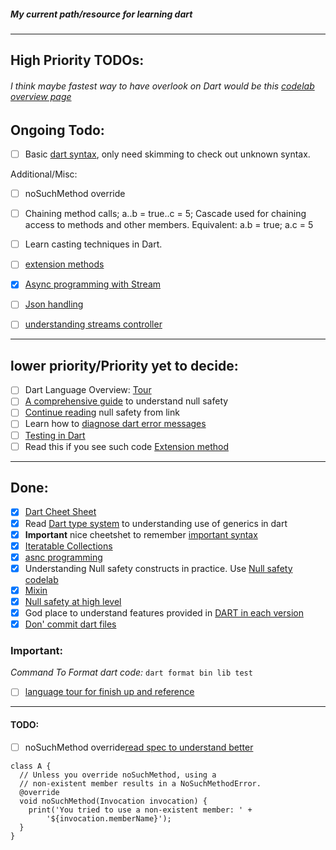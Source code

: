 ##### My current path/resource for learning dart
---
## High Priority TODOs:

######  I think maybe fastest way to have overlook on Dart would be this [codelab overview page](https://dart.dev/codelabs)

Ongoing Todo:
---
- [ ] Basic [dart syntax](https://dart.dev/samples), only need skimming to check out unknown syntax.

Additional/Misc:
- [ ] noSuchMethod override


- [ ] Chaining method calls;  a..b = true..c = 5;  Cascade used for chaining access to methods and other members. Equivalent: a.b = true; a.c = 5
- [ ] Learn casting techniques in Dart.
- [ ] [extension methods](https://dart.dev/guides/language/extension-methods)
- [x] [Async programming with Stream](https://dart.dev/tutorials/language/streams)
- [ ] [Json handling](https://dart.dev/guides/json)

- [ ] [understanding streams controller](https://dart.dev/articles/libraries/creating-streams)

---

## lower priority/Priority yet to decide:

- [ ] Dart Language Overview: [Tour](https://dart.dev/guides/language/language-tour)
- [ ] [A comprehensive guide](https://dart.dev/null-safety/understanding-null-safety#top-and-bottom) to understand null
  safety
- [ ] [Continue reading](https://dart.dev/null-safety/understanding-null-safety#never-for-unreachable-code) null safety
  from link
- [ ] Learn how to [diagnose dart error messages](https://dart.dev/tools/diagnostic-messages#glossary)
-[ ] [Testing in Dart](https://dart.dev/guides/testing)
-[ ] Read this if you see such code [Extension method](https://dart.dev/guides/language/extension-methods)

---


## Done:
- [x] [Dart Cheet Sheet](https://dart.dev/codelabs/dart-cheatsheet)
- [x] Read [Dart type system](https://dart.dev/guides/language/type-system) to understanding use of generics in dart
- [x] **Important** nice cheetshet to remember [important syntax](https://dart.dev/guides/language/cheatsheet)
- [x] [Iteratable Collections](https://dart.dev/codelabs/iterables)
- [x] [asnc programming](https://dart.dev/codelabs/async-await)
- [x] Understanding Null safety constructs in practice. Use [Null safety codelab](https://dart.dev/codelabs/null-safety)
- [x] [Mixin](https://dart.dev/guides/language/language-tour#adding-features-to-a-class-mixins)
- [x] [Null safety at high level](https://dart.dev/null-safety)
- [x] God place to understand features provided in [DART in each version](https://dart.dev/guides/language/evolution)
- [x] [Don' commit dart files](https://dart.dev/guides/libraries/private-files)

### Important:
*Command To Format dart code:* `dart format bin lib test`
- [ ] [language tour for finish up and reference](https://dart.dev/guides/language/language-tour)

---
#### TODO:


- [ ] noSuchMethod override[read spec to understand better](https://github.com/dart-lang/sdk/blob/master/docs/language/informal/nosuchmethod-forwarding.md)
````
class A {
  // Unless you override noSuchMethod, using a
  // non-existent member results in a NoSuchMethodError.
  @override
  void noSuchMethod(Invocation invocation) {
    print('You tried to use a non-existent member: ' +
        '${invocation.memberName}');
  }
}
````


